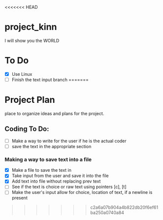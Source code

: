 <<<<<<< HEAD
# project_kinn
I will show you the WORLD

# To Do
- [x] Use Linux
- [ ] Finish the text input branch
=======
# Project Plan

place to organize ideas and plans for the project.

## Coding To Do:

- [ ] Make a way to write for the user if he is the actual coder
- [ ] save the text in the appropriate section

### Making a way to save text into a file

- [x] Make a file to save the text in
- [x] Take input from the user and save it into the file
- [x] Add text into file without replacing prev text
- [ ] See if the text is choice or raw text using pointers [c], [t]
- [ ] Make the user's input allow for choice, location of text, if a newline is present
>>>>>>> c2a6a07b904a4b822db20f6ef61ba250a0740a84
